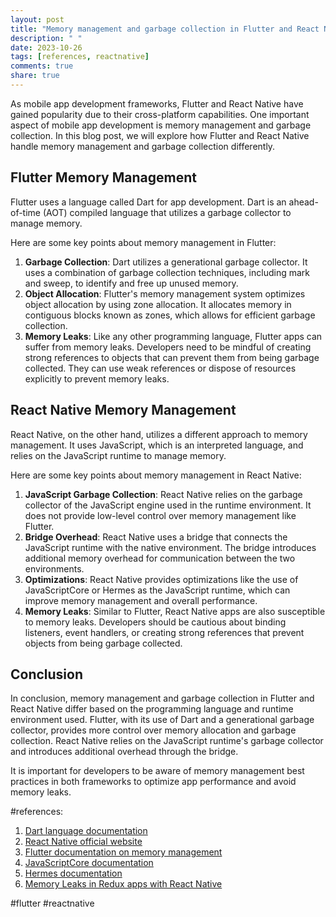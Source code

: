 ```yaml
---
layout: post
title: "Memory management and garbage collection in Flutter and React Native"
description: " "
date: 2023-10-26
tags: [references, reactnative]
comments: true
share: true
---
```


As mobile app development frameworks, Flutter and React Native have gained popularity due to their cross-platform capabilities. One important aspect of mobile app development is memory management and garbage collection. In this blog post, we will explore how Flutter and React Native handle memory management and garbage collection differently.

## Flutter Memory Management

Flutter uses a language called Dart for app development. Dart is an ahead-of-time (AOT) compiled language that utilizes a garbage collector to manage memory.

Here are some key points about memory management in Flutter:

1. **Garbage Collection**: Dart utilizes a generational garbage collector. It uses a combination of garbage collection techniques, including mark and sweep, to identify and free up unused memory.
2. **Object Allocation**: Flutter's memory management system optimizes object allocation by using zone allocation. It allocates memory in contiguous blocks known as zones, which allows for efficient garbage collection.
3. **Memory Leaks**: Like any other programming language, Flutter apps can suffer from memory leaks. Developers need to be mindful of creating strong references to objects that can prevent them from being garbage collected. They can use weak references or dispose of resources explicitly to prevent memory leaks.

## React Native Memory Management

React Native, on the other hand, utilizes a different approach to memory management. It uses JavaScript, which is an interpreted language, and relies on the JavaScript runtime to manage memory.

Here are some key points about memory management in React Native:

1. **JavaScript Garbage Collection**: React Native relies on the garbage collector of the JavaScript engine used in the runtime environment. It does not provide low-level control over memory management like Flutter.
2. **Bridge Overhead**: React Native uses a bridge that connects the JavaScript runtime with the native environment. The bridge introduces additional memory overhead for communication between the two environments.
3. **Optimizations**: React Native provides optimizations like the use of JavaScriptCore or Hermes as the JavaScript runtime, which can improve memory management and overall performance.
4. **Memory Leaks**: Similar to Flutter, React Native apps are also susceptible to memory leaks. Developers should be cautious about binding listeners, event handlers, or creating strong references that prevent objects from being garbage collected.

## Conclusion

In conclusion, memory management and garbage collection in Flutter and React Native differ based on the programming language and runtime environment used. Flutter, with its use of Dart and a generational garbage collector, provides more control over memory allocation and garbage collection. React Native relies on the JavaScript runtime's garbage collector and introduces additional overhead through the bridge.

It is important for developers to be aware of memory management best practices in both frameworks to optimize app performance and avoid memory leaks.

#references: 
1. [Dart language documentation](https://dart.dev/guides/language/language-tour)
2. [React Native official website](https://reactnative.dev/docs/memory-management)
3. [Flutter documentation on memory management](https://flutter.dev/docs/development/tools/memory-profiling) 
4. [JavaScriptCore documentation](https://developer.apple.com/documentation/javascriptcore)
5. [Hermes documentation](https://hermesengine.dev/) 
6. [Memory Leaks in Redux apps with React Native](https://engineering.opsgenie.com/memory-leaks-in-redux-apps-with-react-native-b05f0bf37b1a) 

#flutter #reactnative